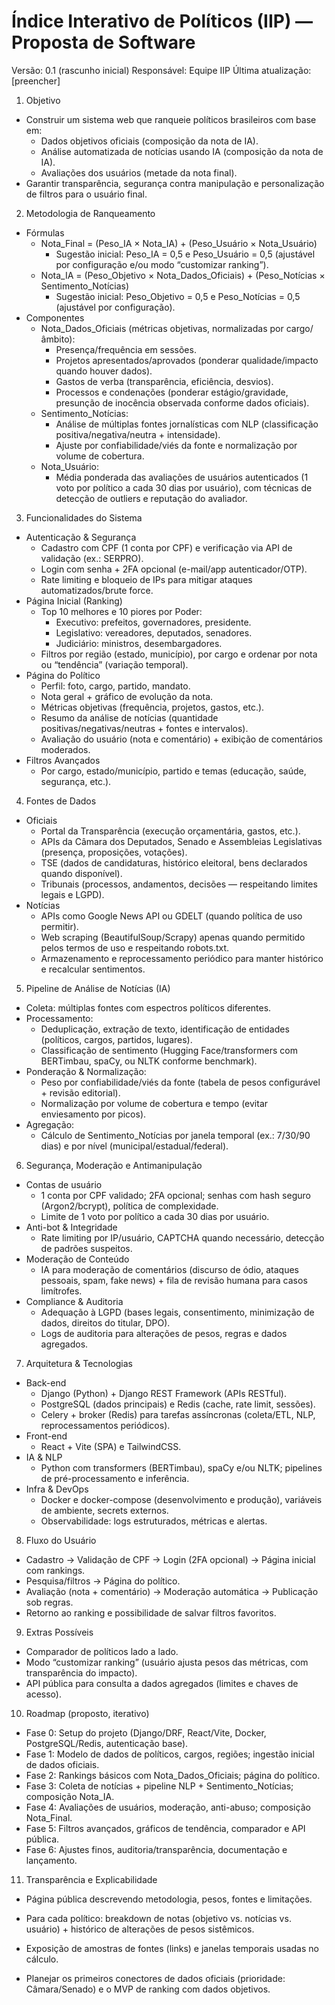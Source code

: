 # Índice Interativo de Políticos (IIP) — Proposta de Software

Versão: 0.1 (rascunho inicial)
Responsável: Equipe IIP
Última atualização: [preencher]

1. Objetivo
- Construir um sistema web que ranqueie políticos brasileiros com base em:
  - Dados objetivos oficiais (composição da nota de IA).
  - Análise automatizada de notícias usando IA (composição da nota de IA).
  - Avaliações dos usuários (metade da nota final).
- Garantir transparência, segurança contra manipulação e personalização de filtros para o usuário final.

2. Metodologia de Ranqueamento
- Fórmulas
  - Nota_Final = (Peso_IA × Nota_IA) + (Peso_Usuário × Nota_Usuário)
    - Sugestão inicial: Peso_IA = 0,5 e Peso_Usuário = 0,5 (ajustável por configuração e/ou modo “customizar ranking”).
  - Nota_IA = (Peso_Objetivo × Nota_Dados_Oficiais) + (Peso_Notícias × Sentimento_Notícias)
    - Sugestão inicial: Peso_Objetivo = 0,5 e Peso_Notícias = 0,5 (ajustável por configuração).
- Componentes
  - Nota_Dados_Oficiais (métricas objetivas, normalizadas por cargo/âmbito):
    - Presença/frequência em sessões.
    - Projetos apresentados/aprovados (ponderar qualidade/impacto quando houver dados).
    - Gastos de verba (transparência, eficiência, desvios).
    - Processos e condenações (ponderar estágio/gravidade, presunção de inocência observada conforme dados oficiais).
  - Sentimento_Notícias:
    - Análise de múltiplas fontes jornalísticas com NLP (classificação positiva/negativa/neutra + intensidade).
    - Ajuste por confiabilidade/viés da fonte e normalização por volume de cobertura.
  - Nota_Usuário:
    - Média ponderada das avaliações de usuários autenticados (1 voto por político a cada 30 dias por usuário), com técnicas de detecção de outliers e reputação do avaliador.

3. Funcionalidades do Sistema
- Autenticação & Segurança
  - Cadastro com CPF (1 conta por CPF) e verificação via API de validação (ex.: SERPRO).
  - Login com senha + 2FA opcional (e-mail/app autenticador/OTP).
  - Rate limiting e bloqueio de IPs para mitigar ataques automatizados/brute force.
- Página Inicial (Ranking)
  - Top 10 melhores e 10 piores por Poder:
    - Executivo: prefeitos, governadores, presidente.
    - Legislativo: vereadores, deputados, senadores.
    - Judiciário: ministros, desembargadores.
  - Filtros por região (estado, município), por cargo e ordenar por nota ou “tendência” (variação temporal).
- Página do Político
  - Perfil: foto, cargo, partido, mandato.
  - Nota geral + gráfico de evolução da nota.
  - Métricas objetivas (frequência, projetos, gastos, etc.).
  - Resumo da análise de notícias (quantidade positivas/negativas/neutras + fontes e intervalos).
  - Avaliação do usuário (nota e comentário) + exibição de comentários moderados.
- Filtros Avançados
  - Por cargo, estado/município, partido e temas (educação, saúde, segurança, etc.).

4. Fontes de Dados
- Oficiais
  - Portal da Transparência (execução orçamentária, gastos, etc.).
  - APIs da Câmara dos Deputados, Senado e Assembleias Legislativas (presença, proposições, votações).
  - TSE (dados de candidaturas, histórico eleitoral, bens declarados quando disponível).
  - Tribunais (processos, andamentos, decisões — respeitando limites legais e LGPD).
- Notícias
  - APIs como Google News API ou GDELT (quando política de uso permitir).
  - Web scraping (BeautifulSoup/Scrapy) apenas quando permitido pelos termos de uso e respeitando robots.txt.
  - Armazenamento e reprocessamento periódico para manter histórico e recalcular sentimentos.

5. Pipeline de Análise de Notícias (IA)
- Coleta: múltiplas fontes com espectros políticos diferentes.
- Processamento:
  - Deduplicação, extração de texto, identificação de entidades (políticos, cargos, partidos, lugares).
  - Classificação de sentimento (Hugging Face/transformers com BERTimbau, spaCy, ou NLTK conforme benchmark).
- Ponderação & Normalização:
  - Peso por confiabilidade/viés da fonte (tabela de pesos configurável + revisão editorial).
  - Normalização por volume de cobertura e tempo (evitar enviesamento por picos).
- Agregação:
  - Cálculo de Sentimento_Notícias por janela temporal (ex.: 7/30/90 dias) e por nível (municipal/estadual/federal).

6. Segurança, Moderação e Antimanipulação
- Contas de usuário
  - 1 conta por CPF validado; 2FA opcional; senhas com hash seguro (Argon2/bcrypt), política de complexidade.
  - Limite de 1 voto por político a cada 30 dias por usuário.
- Anti-bot & Integridade
  - Rate limiting por IP/usuário, CAPTCHA quando necessário, detecção de padrões suspeitos.
- Moderação de Conteúdo
  - IA para moderação de comentários (discurso de ódio, ataques pessoais, spam, fake news) + fila de revisão humana para casos limítrofes.
- Compliance & Auditoria
  - Adequação à LGPD (bases legais, consentimento, minimização de dados, direitos do titular, DPO).
  - Logs de auditoria para alterações de pesos, regras e dados agregados.

7. Arquitetura & Tecnologias
- Back-end
  - Django (Python) + Django REST Framework (APIs RESTful).
  - PostgreSQL (dados principais) e Redis (cache, rate limit, sessões).
  - Celery + broker (Redis) para tarefas assíncronas (coleta/ETL, NLP, reprocessamentos periódicos).
- Front-end
  - React + Vite (SPA) e TailwindCSS.
- IA & NLP
  - Python com transformers (BERTimbau), spaCy e/ou NLTK; pipelines de pré-processamento e inferência.
- Infra & DevOps
  - Docker e docker-compose (desenvolvimento e produção), variáveis de ambiente, secrets externos.
  - Observabilidade: logs estruturados, métricas e alertas.

8. Fluxo do Usuário
- Cadastro → Validação de CPF → Login (2FA opcional) → Página inicial com rankings.
- Pesquisa/filtros → Página do político.
- Avaliação (nota + comentário) → Moderação automática → Publicação sob regras.
- Retorno ao ranking e possibilidade de salvar filtros favoritos.

9. Extras Possíveis
- Comparador de políticos lado a lado.
- Modo “customizar ranking” (usuário ajusta pesos das métricas, com transparência do impacto).
- API pública para consulta a dados agregados (limites e chaves de acesso).

10. Roadmap (proposto, iterativo)
- Fase 0: Setup do projeto (Django/DRF, React/Vite, Docker, PostgreSQL/Redis, autenticação base).
- Fase 1: Modelo de dados de políticos, cargos, regiões; ingestão inicial de dados oficiais.
- Fase 2: Rankings básicos com Nota_Dados_Oficiais; página do político.
- Fase 3: Coleta de notícias + pipeline NLP + Sentimento_Notícias; composição Nota_IA.
- Fase 4: Avaliações de usuários, moderação, anti-abuso; composição Nota_Final.
- Fase 5: Filtros avançados, gráficos de tendência, comparador e API pública.
- Fase 6: Ajustes finos, auditoria/transparência, documentação e lançamento.

11. Transparência e Explicabilidade
- Página pública descrevendo metodologia, pesos, fontes e limitações.
- Para cada político: breakdown de notas (objetivo vs. notícias vs. usuário) + histórico de alterações de pesos sistêmicos.
- Exposição de amostras de fontes (links) e janelas temporais usadas no cálculo.


- Planejar os primeiros conectores de dados oficiais (prioridade: Câmara/Senado) e o MVP de ranking com dados objetivos.